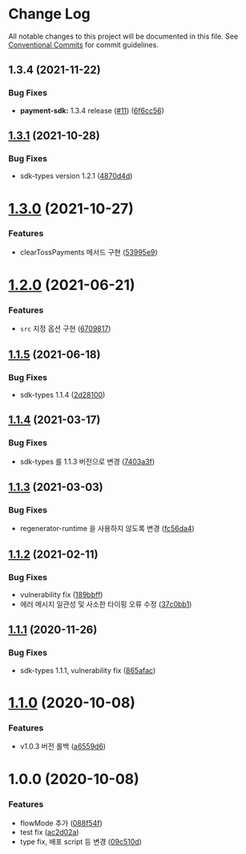 # Change Log

All notable changes to this project will be documented in this file.
See [Conventional Commits](https://conventionalcommits.org) for commit guidelines.

## 1.3.4 (2021-11-22)

### Bug Fixes

- **payment-sdk:** 1.3.4 release ([#11](https://github.com/tosspayments/browser-sdk/issues/11)) ([6f6cc56](https://github.com/tosspayments/browser-sdk/commit/6f6cc56869f6d6c9621a481b062e06035dca8cc8))

## [1.3.1](https://github.com/tosspayments/browser-sdk/compare/v1.3.0...v1.3.1) (2021-10-28)

### Bug Fixes

- sdk-types version 1.2.1 ([4870d4d](https://github.com/tosspayments/browser-sdk/commit/4870d4d6397b6b883d2f820a4b5d2c86042277c7))

# [1.3.0](https://github.com/tosspayments/browser-sdk/compare/v1.2.0...v1.3.0) (2021-10-27)

### Features

- clearTossPayments 메서드 구현 ([53995e9](https://github.com/tosspayments/browser-sdk/commit/53995e9653a1e59dcf830bb75ec6dfe9b75b5fa0))

# [1.2.0](https://github.com/tosspayments/browser-sdk/compare/v1.1.5...v1.2.0) (2021-06-21)

### Features

- `src` 지정 옵션 구현 ([6709817](https://github.com/tosspayments/browser-sdk/commit/6709817f385bedac2c373901adce59cb0f99636f))

## [1.1.5](https://github.com/tosspayments/browser-sdk/compare/v1.1.4...v1.1.5) (2021-06-18)

### Bug Fixes

- sdk-types 1.1.4 ([2d28100](https://github.com/tosspayments/browser-sdk/commit/2d28100cf62df4f95e48c9b9de298b088498c8dd))

## [1.1.4](https://github.com/tosspayments/browser-sdk/compare/v1.1.3...v1.1.4) (2021-03-17)

### Bug Fixes

- sdk-types 를 1.1.3 버전으로 변경 ([7403a3f](https://github.com/tosspayments/browser-sdk/commit/7403a3fbab821563d7860dbed5ff317831986d25))

## [1.1.3](https://github.com/tosspayments/browser-sdk/compare/v1.1.2...v1.1.3) (2021-03-03)

### Bug Fixes

- regenerator-runtime 을 사용하지 않도록 변경 ([fc56da4](https://github.com/tosspayments/browser-sdk/commit/fc56da42fc4399d9e785e3e14f1555230784645a))

## [1.1.2](https://github.com/tosspayments/browser-sdk/compare/v1.1.1...v1.1.2) (2021-02-11)

### Bug Fixes

- vulnerability fix ([189bbff](https://github.com/tosspayments/browser-sdk/commit/189bbff176ab8ba3b4331fda2323f136e7c08782))
- 에러 메시지 일관성 및 사소한 타이핑 오류 수정 ([37c0bb1](https://github.com/tosspayments/browser-sdk/commit/37c0bb18fb9bc7f7904a412b6e0c6e98acc578fb))

## [1.1.1](https://github.com/tosspayments/browser-sdk/compare/v1.1.0...v1.1.1) (2020-11-26)

### Bug Fixes

- sdk-types 1.1.1, vulnerability fix ([865afac](https://github.com/tosspayments/browser-sdk/commit/865afac93afff369a13128ec246dc84092629e53))

# [1.1.0](https://github.com/tosspayments/browser-sdk/compare/v1.0.0...v1.1.0) (2020-10-08)

### Features

- v1.0.3 버전 롤백 ([a6559d6](https://github.com/tosspayments/browser-sdk/commit/a6559d656b5faa090330541b12a0485894c60916))

# 1.0.0 (2020-10-08)

### Features

- flowMode 추가 ([088f54f](https://github.com/tosspayments/browser-sdk/commit/088f54f5125c15da1a5c58fa1bb8d7cd275ce5b3))
- test fix ([ac2d02a](https://github.com/tosspayments/browser-sdk/commit/ac2d02a125aaebfd8348fb28787613fba46c2f1d))
- type fix, 배포 script 등 변경 ([09c510d](https://github.com/tosspayments/browser-sdk/commit/09c510d088d4e7f4e9dc722ce28e28fe1ef295d5))

